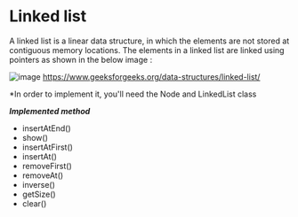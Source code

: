 
# Linked list

A linked list is a linear data structure, in which the elements are not stored at contiguous memory locations. The elements in a linked list are linked using pointers as shown in the below image :

![image](https://user-images.githubusercontent.com/96929412/183784058-cfd05a83-0457-4971-8251-116e255ea9ae.png)
https://www.geeksforgeeks.org/data-structures/linked-list/

*In order to implement it, you'll need the Node and LinkedList class


***Implemented method***
- insertAtEnd()
- show()
- insertAtFirst()
- insertAt()
- removeFirst()
- removeAt()
- inverse()
- getSize()
- clear()
